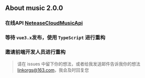 ##  About music 2.0.0

### 在线API [NeteaseCloudMusicApi](https://music.linkorg.club/)

### 等待 `vue3.x`发布，使用 `TypeScript` 进行重构

### 邀请前端开发人员进行重构

> 请在 issues 中留下你的想法，或者给我发送邮件告诉我你的想法 [linkorgs@163.com](linkorgs@163.com)，我会及时回复您
